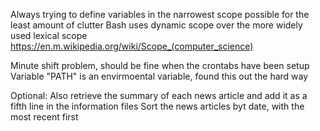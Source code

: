 Always trying to define variables in the narrowest scope possible for the least amount of clutter
Bash uses dynamic scope over the more widely used lexical scope     https://en.m.wikipedia.org/wiki/Scope_(computer_science)


Minute shift problem, should be fine when the crontabs have been setup
Variable "PATH" is an envirmoental variable, found this out the hard way


Optional:
    Also retrieve the summary of each news article and add it as a fifth line in the information files
    Sort the news articles byt date, with the most recent first
    